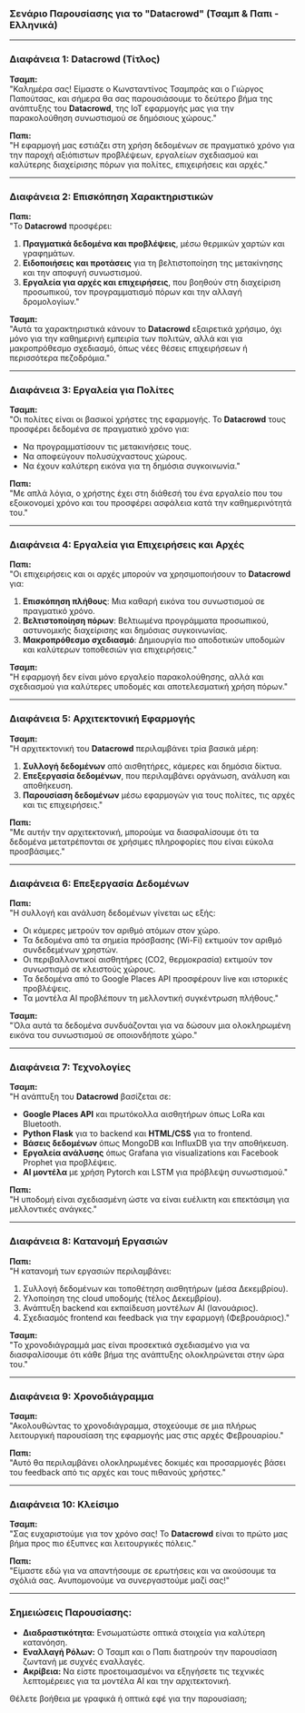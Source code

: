 ### Σενάριο Παρουσίασης για το **"Datacrowd"** (Τσαμπ & Παπι - Ελληνικά)

---

### **Διαφάνεια 1: Datacrowd (Τίτλος)**  
**Τσαμπ:**  
"Καλημέρα σας! Είμαστε ο Κωνσταντίνος Τσαμπράς και ο Γιώργος Παπούτσας, και σήμερα θα σας παρουσιάσουμε το δεύτερο βήμα της ανάπτυξης του **Datacrowd**, της IoT εφαρμογής μας για την παρακολούθηση συνωστισμού σε δημόσιους χώρους."

**Παπι:**  
"Η εφαρμογή μας εστιάζει στη χρήση δεδομένων σε πραγματικό χρόνο για την παροχή αξιόπιστων προβλέψεων, εργαλείων σχεδιασμού και καλύτερης διαχείρισης πόρων για πολίτες, επιχειρήσεις και αρχές."

---

### **Διαφάνεια 2: Επισκόπηση Χαρακτηριστικών**  
**Παπι:**  
"Το **Datacrowd** προσφέρει:  
1. **Πραγματικά δεδομένα και προβλέψεις**, μέσω θερμικών χαρτών και γραφημάτων.  
2. **Ειδοποιήσεις και προτάσεις** για τη βελτιστοποίηση της μετακίνησης και την αποφυγή συνωστισμού.  
3. **Εργαλεία για αρχές και επιχειρήσεις**, που βοηθούν στη διαχείριση προσωπικού, τον προγραμματισμό πόρων και την αλλαγή δρομολογίων."

**Τσαμπ:**  
"Αυτά τα χαρακτηριστικά κάνουν το **Datacrowd** εξαιρετικά χρήσιμο, όχι μόνο για την καθημερινή εμπειρία των πολιτών, αλλά και για μακροπρόθεσμο σχεδιασμό, όπως νέες θέσεις επιχειρήσεων ή περισσότερα πεζοδρόμια."

---

### **Διαφάνεια 3: Εργαλεία για Πολίτες**  
**Τσαμπ:**  
"Οι πολίτες είναι οι βασικοί χρήστες της εφαρμογής. Το **Datacrowd** τους προσφέρει δεδομένα σε πραγματικό χρόνο για:  
- Να προγραμματίσουν τις μετακινήσεις τους.  
- Να αποφεύγουν πολυσύχναστους χώρους.  
- Να έχουν καλύτερη εικόνα για τη δημόσια συγκοινωνία."

**Παπι:**  
"Με απλά λόγια, ο χρήστης έχει στη διάθεσή του ένα εργαλείο που του εξοικονομεί χρόνο και του προσφέρει ασφάλεια κατά την καθημερινότητά του."

---

### **Διαφάνεια 4: Εργαλεία για Επιχειρήσεις και Αρχές**  
**Παπι:**  
"Οι επιχειρήσεις και οι αρχές μπορούν να χρησιμοποιήσουν το **Datacrowd** για:  
1. **Επισκόπηση πλήθους**: Μια καθαρή εικόνα του συνωστισμού σε πραγματικό χρόνο.  
2. **Βελτιστοποίηση πόρων**: Βελτιωμένα προγράμματα προσωπικού, αστυνομικής διαχείρισης και δημόσιας συγκοινωνίας.  
3. **Μακροπρόθεσμο σχεδιασμό**: Δημιουργία πιο αποδοτικών υποδομών και καλύτερων τοποθεσιών για επιχειρήσεις."

**Τσαμπ:**  
"Η εφαρμογή δεν είναι μόνο εργαλείο παρακολούθησης, αλλά και σχεδιασμού για καλύτερες υποδομές και αποτελεσματική χρήση πόρων."

---

### **Διαφάνεια 5: Αρχιτεκτονική Εφαρμογής**  
**Τσαμπ:**  
"Η αρχιτεκτονική του **Datacrowd** περιλαμβάνει τρία βασικά μέρη:  
1. **Συλλογή δεδομένων** από αισθητήρες, κάμερες και δημόσια δίκτυα.  
2. **Επεξεργασία δεδομένων**, που περιλαμβάνει οργάνωση, ανάλυση και αποθήκευση.  
3. **Παρουσίαση δεδομένων** μέσω εφαρμογών για τους πολίτες, τις αρχές και τις επιχειρήσεις."

**Παπι:**  
"Με αυτήν την αρχιτεκτονική, μπορούμε να διασφαλίσουμε ότι τα δεδομένα μετατρέπονται σε χρήσιμες πληροφορίες που είναι εύκολα προσβάσιμες."

---

### **Διαφάνεια 6: Επεξεργασία Δεδομένων**  
**Παπι:**  
"Η συλλογή και ανάλυση δεδομένων γίνεται ως εξής:  
- Οι κάμερες μετρούν τον αριθμό ατόμων στον χώρο.  
- Τα δεδομένα από τα σημεία πρόσβασης (Wi-Fi) εκτιμούν τον αριθμό συνδεδεμένων χρηστών.  
- Οι περιβαλλοντικοί αισθητήρες (CO2, θερμοκρασία) εκτιμούν τον συνωστισμό σε κλειστούς χώρους.  
- Τα δεδομένα από το Google Places API προσφέρουν live και ιστορικές προβλέψεις.  
- Τα μοντέλα AI προβλέπουν τη μελλοντική συγκέντρωση πλήθους."

**Τσαμπ:**  
"Όλα αυτά τα δεδομένα συνδυάζονται για να δώσουν μια ολοκληρωμένη εικόνα του συνωστισμού σε οποιονδήποτε χώρο."

---

### **Διαφάνεια 7: Τεχνολογίες**  
**Τσαμπ:**  
"Η ανάπτυξη του **Datacrowd** βασίζεται σε:  
- **Google Places API** και πρωτόκολλα αισθητήρων όπως LoRa και Bluetooth.  
- **Python Flask** για το backend και **HTML/CSS** για το frontend.  
- **Βάσεις δεδομένων** όπως MongoDB και InfluxDB για την αποθήκευση.  
- **Εργαλεία ανάλυσης** όπως Grafana για visualizations και Facebook Prophet για προβλέψεις.  
- **AI μοντέλα** με χρήση Pytorch και LSTM για πρόβλεψη συνωστισμού."

**Παπι:**  
"Η υποδομή είναι σχεδιασμένη ώστε να είναι ευέλικτη και επεκτάσιμη για μελλοντικές ανάγκες."

---

### **Διαφάνεια 8: Κατανομή Εργασιών**  
**Παπι:**  
"Η κατανομή των εργασιών περιλαμβάνει:  
1. Συλλογή δεδομένων και τοποθέτηση αισθητήρων (μέσα Δεκεμβρίου).  
2. Υλοποίηση της cloud υποδομής (τέλος Δεκεμβρίου).  
3. Ανάπτυξη backend και εκπαίδευση μοντέλων AI (Ιανουάριος).  
4. Σχεδιασμός frontend και feedback για την εφαρμογή (Φεβρουάριος)."

**Τσαμπ:**  
"Το χρονοδιάγραμμά μας είναι προσεκτικά σχεδιασμένο για να διασφαλίσουμε ότι κάθε βήμα της ανάπτυξης ολοκληρώνεται στην ώρα του."

---

### **Διαφάνεια 9: Χρονοδιάγραμμα**  
**Τσαμπ:**  
"Ακολουθώντας το χρονοδιάγραμμα, στοχεύουμε σε μια πλήρως λειτουργική παρουσίαση της εφαρμογής μας στις αρχές Φεβρουαρίου."

**Παπι:**  
"Αυτό θα περιλαμβάνει ολοκληρωμένες δοκιμές και προσαρμογές βάσει του feedback από τις αρχές και τους πιθανούς χρήστες."

---

### **Διαφάνεια 10: Κλείσιμο**  
**Τσαμπ:**  
"Σας ευχαριστούμε για τον χρόνο σας! Το **Datacrowd** είναι το πρώτο μας βήμα προς πιο έξυπνες και λειτουργικές πόλεις."

**Παπι:**  
"Είμαστε εδώ για να απαντήσουμε σε ερωτήσεις και να ακούσουμε τα σχόλιά σας. Ανυπομονούμε να συνεργαστούμε μαζί σας!"

---

### **Σημειώσεις Παρουσίασης:**
- **Διαδραστικότητα:** Ενσωματώστε οπτικά στοιχεία για καλύτερη κατανόηση.  
- **Εναλλαγή Ρόλων:** Ο Τσαμπ και ο Παπι διατηρούν την παρουσίαση ζωντανή με συχνές εναλλαγές.  
- **Ακρίβεια:** Να είστε προετοιμασμένοι να εξηγήσετε τις τεχνικές λεπτομέρειες για τα μοντέλα AI και την αρχιτεκτονική.  

Θέλετε βοήθεια με γραφικά ή οπτικά εφέ για την παρουσίαση;